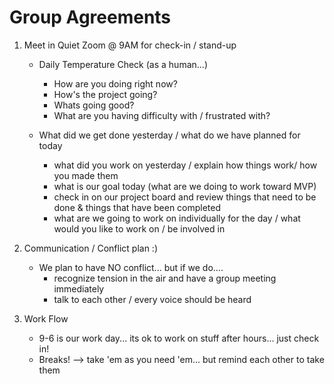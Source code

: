 # Group Agreements
  1) Meet in Quiet Zoom @ 9AM for check-in / stand-up

      * Daily Temperature Check (as a human...)
          - How are you doing right now?  
          - How's the project going?
          - Whats going good?  
          - What are you having difficulty with / frustrated with?

      * What did we get done yesterday / what do we have planned for today
          - what did you work on yesterday / explain how things work/ how you made them
          - what is our goal today (what are we doing to work toward MVP)
          - check in on our project board and review things that need to be done & things that have been completed
          - what are we going to work on individually for the day / what would you like to work on / be involved in

  2) Communication / Conflict plan :)
      * We plan to have NO conflict... but if we do....
          - recognize tension in the air and have a group meeting immediately
          - talk to each other / every voice should be heard

  3) Work Flow
      * 9-6 is our work day... its ok to work on stuff after hours... just check in!
      * Breaks! --> take 'em as you need 'em... but remind each other to take them
